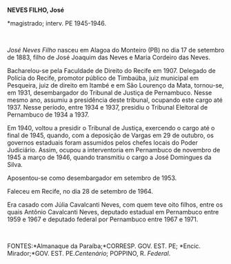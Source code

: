 **NEVES FILHO, José**

\*magistrado; interv. PE 1945-1946.

 

*José Neves Filho* nasceu em Alagoa do Monteiro (PB) no dia 17 de
setembro de 1883, filho de José Joaquim das Neves e Maria Cordeiro das
Neves.

Bacharelou-se pela Faculdade de Direito do Recife em 1907. Delegado de
Polícia do Recife, promotor público de Timbaúba, juiz municipal em
Pesqueira, juiz de direito em Itambé e em São Lourenço da Mata,
tornou-se, em 1931, desembargador do Tribunal de Justiça de Pernambuco.
Nesse mesmo ano, assumiu a presidência deste tribunal, ocupando este
cargo até 1937. Nesse período, entre 1934 e 1937, presidiu o Tribunal
Eleitoral de Pernambuco de 1934 a 1937.

Em 1940, voltou a presidir o Tribunal de Justiça, exercendo o cargo até
o final de 1945, quando, com a deposição de Vargas em 29 de outubro, os
governos estaduais foram assumidos pelos chefes locais do Poder
Judiciário. Assim, ocupou a interventoria em Pernambuco de novembro de
1945 a março de 1946, quando transmitiu o cargo a José Domingues da
Silva.

Aposentou-se como desembargador em setembro de 1953.

Faleceu em Recife, no dia 28 de setembro de 1964.

Era casado com Júlia Cavalcanti Neves, com quem teve oito filhos, entre
os quais Antônio Cavalcanti Neves, deputado estadual em Pernambuco entre
1959 e 1967 e deputado federal por Pernambuco entre 1967 e 1971.

 

FONTES:*Almanaque da Paraíba;*CORRESP. GOV. EST. PE; *Encic.
Mirador;*GOV. EST. PE.*Centenário*; POPPINO, R. *Federal*.

 

